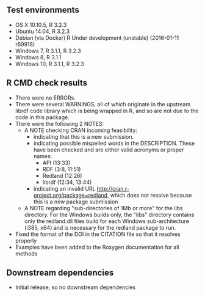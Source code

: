 
## Test environments

* OS X 10.10.5, R 3.2.3
* Ubuntu 14.04, R 3.2.3 
* Debian (via Docker) R Under development (unstable) (2016-01-11 r69918)
* Windows 7, R 3.1.1, R 3.2.3
* Windows 8, R 3.1.1
* Windows 10, R 3.1.1, R 3.2.3

## R CMD check results

* There were no ERRORs.
* There were several WARNINGS, all of which originate in the upstream librdf code library
  which is being wrapped in R, and so are not due to the code in this package.
* There were the following 2 NOTES: 
  - A NOTE checking CRAN incoming feasibility:
    - indicating that this is a new submission.
    - indicating possible mispelled words in the DESCRIPTION. These have been checked
      and are either valid acronyms or proper names:
      - API (13:33)
      - RDF (3:8, 11:51)
      - Redland (12:26)
      - librdf (12:34, 13:44)
    - indicating an invalid URL http://cran.r-project.org/package=redland, which
      does not resolve because this is a new package submission
  - A NOTE regarding "sub-directories of 1Mb or more" for the libs directory.
    For the Windows builds only, the "libs" directory contains only the redland.dll 
    files build for each Windows sub-architecture (i385, x64) and is necessary for 
    the redland package to run.
* Fixed the format of the DOI in the CITATION file so that it resolves properly
* Examples have been added to the Roxygen documentation for all methods 
 
## Downstream dependencies

* Initial release, so no downstream dependencies
